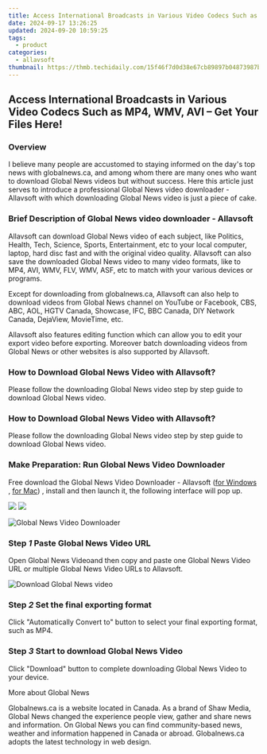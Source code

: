 ```yaml
---
title: Access International Broadcasts in Various Video Codecs Such as MP4, WMV, AVI – Get Your Files Here!
date: 2024-09-17 13:26:25
updated: 2024-09-20 10:59:25
tags:
  - product
categories:
  - allavsoft
thumbnail: https://thmb.techidaily.com/15f46f7d0d38e67cb89897b04873987b9a53cd33648d01ffc32ac08c2f0a2eb4.jpg
---
```


## Access International Broadcasts in Various Video Codecs Such as MP4, WMV, AVI – Get Your Files Here!

### Overview

I believe many people are accustomed to staying informed on the day's top news with globalnews.ca, and among whom there are many ones who want to download Global News videos but without success. Here this article just serves to introduce a professional Global News video downloader - Allavsoft with which downloading Global News video is just a piece of cake.

### Brief Description of Global News video downloader - Allavsoft

Allavsoft can download Global News video of each subject, like Politics, Health, Tech, Science, Sports, Entertainment, etc to your local computer, laptop, hard disc fast and with the original video quality. Allavsoft can also save the downloaded Global News video to many video formats, like to MP4, AVI, WMV, FLV, WMV, ASF, etc to match with your various devices or programs.

Except for downloading from globalnews.ca, Allavsoft can also help to download videos from Global News channel on YouTube or Facebook, CBS, ABC, AOL, HGTV Canada, Showcase, IFC, BBC Canada, DIY Network Canada, DejaView, MovieTime, etc.

Allavsoft also features editing function which can allow you to edit your export video before exporting. Moreover batch downloading videos from Global News or other websites is also supported by Allavsoft.

### How to Download Global News Video with Allavsoft?

Please follow the downloading Global News video step by step guide to download Global News video.

### How to Download Global News Video with Allavsoft?

Please follow the downloading Global News video step by step guide to download Global News video.

### Make Preparation: Run Global News Video Downloader

Free download the Global News Video Downloader - Allavsoft ([for Windows](https://tools.techidaily.com/allavsoft/products/) , [for Mac](https://tools.techidaily.com/allavsoft/products/)) , install and then launch it, the following interface will pop up.

[![](https://www.allavsoft.com/how-to/../images/how-to/free-download-win.jpg)](https://tools.techidaily.com/allavsoft/products/) [![](https://www.allavsoft.com/how-to/../images/how-to/free-download-mac.jpg)](https://tools.techidaily.com/allavsoft/products/)

![Global News Video Downloader](https://www.allavsoft.com/how-to/../images/allavsoft/screen-shot-600.jpg)

### Step _1_ Paste Global News Video URL

Open Global News Videoand then copy and paste one Global News Video URL or multiple Global News Video URLs to Allavsoft.

![Download Global News video](https://www.allavsoft.com/how-to/../images/how-to/download-global-news-videos/download-global-news-videos.jpg)

### Step _2_ Set the final exporting format

Click "Automatically Convert to" button to select your final exporting format, such as MP4.

### Step _3_ Start to download Global News Video

Click "Download" button to complete downloading Global News Video to your device.

More about Global News

Globalnews.ca is a website located in Canada. As a brand of Shaw Media, Global News changed the experience people view, gather and share news and information. On Global News you can find community-based news, weather and information happened in Canada or abroad. Globalnews.ca adopts the latest technology in web design.

<ins class="adsbygoogle"
     style="display:block"
     data-ad-format="autorelaxed"
     data-ad-client="ca-pub-7571918770474297"
     data-ad-slot="1223367746"></ins>



<ins class="adsbygoogle"
     style="display:block"
     data-ad-client="ca-pub-7571918770474297"
     data-ad-slot="8358498916"
     data-ad-format="auto"
     data-full-width-responsive="true"></ins>
